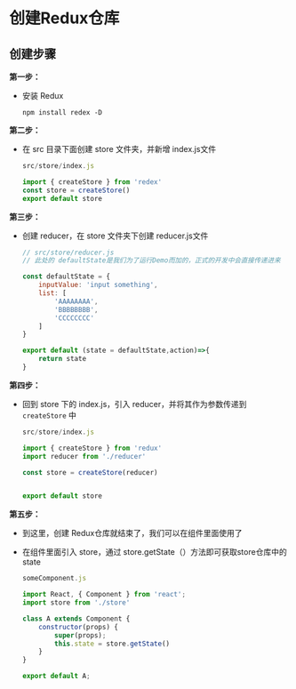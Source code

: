 # 创建Redux仓库



## 创建步骤

**第一步：**

- 安装 Redux

  ~~~shell
  npm install redex -D
  ~~~

**第二步：**

- 在 src 目录下面创建 store 文件夹，并新增 index.js文件

  ~~~js
  src/store/index.js
  
  import { createStore } from 'redex'
  const store = createStore()
  export default store
  ~~~

**第三步：**

- 创建 reducer，在 store 文件夹下创建 reducer.js文件

  ~~~js
  // src/store/reducer.js
  // 此处的 defaultState是我们为了运行Demo而加的，正式的开发中会直接传递进来
  
  const defaultState = {
      inputValue: 'input something',
      list: [
          'AAAAAAAA',
          'BBBBBBBB',
          'CCCCCCCC'
      ]
  }
  
  export default (state = defaultState,action)=>{
      return state
  }
  ~~~

**第四步：**

- 回到 store 下的 index.js，引入 reducer，并将其作为参数传递到 `createStore` 中

  ~~~js
  src/store/index.js
  
  import { createStore } from 'redux'
  import reducer from './reducer'
  
  const store = createStore(reducer)
  
  
  export default store
  ~~~

**第五步：**

- 到这里，创建 Redux仓库就结束了，我们可以在组件里面使用了

- 在组件里面引入 store，通过 store.getState（）方法即可获取store仓库中的 state

  ~~~js
  someComponent.js
  
  import React, { Component } from 'react';
  import store from './store'
  
  class A extends Component {
      constructor(props) {
          super(props);
          this.state = store.getState()
      }
  }
  
  export default A;
  ~~~

  